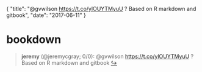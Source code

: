 {
  "title": "@gvwilson https://t.co/ylOUYTMyuU ? Based on R markdown and gitbook",
  "date": "2017-06-11"
}

# bookdown

> **jeremy** (@jeremycgray; 0/0): @gvwilson https://t.co/ylOUYTMyuU ?  Based on R markdown and gitbook  [&#8618;](https://twitter.com/xieyihui/status/873941068164804609)

<!-- -->



